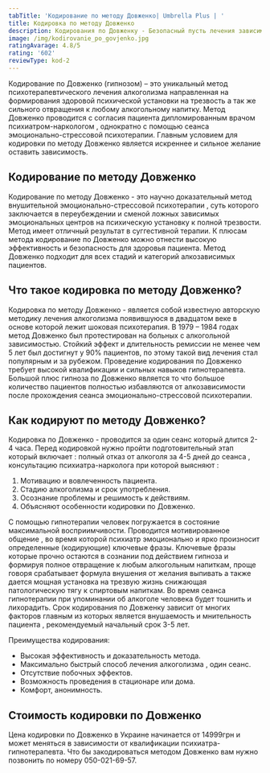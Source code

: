 ```yaml
---
tabTitle: 'Кодирование по методу Довженко| Umbrella Plus | '
title: Кодировка по методу Довженко
description: Кодирования по Довженку - Безопасный пусть лечения зависимости.
image: /img/kodirovanie_po_govjenko.jpg
ratingAvarage: 4.8/5
rating: '602'
reviewType: kod-2
---
```



Кодирование по Довженко (гипнозом) – это уникальный метод психотерапевтического лечения алкоголизма направленная на формирования здоровой психической установки на трезвость а так же сильного отвращения к любому алкогольному напитку. Метод Довженко проводится с согласия пациента дипломированным врачом психиатром-наркологом , однократно с помощью сеанса эмоционально-стрессовой психотерапии. Главным условием для кодировки по методу Довженко является искреннее и сильное желание оставить зависимость.

## Кодирование по методу Довженко

Кодирование по методу Довженко - это научно доказательный метод внушительной эмоционально-стрессовой психотерапии , суть которого заключается в переубеждении и сменой ложных зависимых эмоциональных центров на психическую установку к полной трезвости. Метод имеет отличный результат в суггестивной терапии. К плюсам метода кодирование по Довженко можно отнести высокую эффективность и безопасность для здоровья пациента. Метод Довженко подходит для всех стадий и категорий алкозависимых пациентов.

## Что такое кодировка по методу Довженко?

Кодировка по методу Довженко - является собой известную авторскую методику лечения алкоголизма появившуюся в двадцатом веке в основе которой лежит шоковая психотерапия.
В 1979 – 1984 годах метод Довженко был протестирован на больных с алкогольной зависимостью. Стойкий эффект и длительность ремиссии не менее чем 5 лет был достигнут у 90% пациентов, по этому такой вид лечения стал популярным и за рубежом. Проведение кодирования по Довженко требует высокой квалификации и сильных навыков гипнотерапевта. Большой плюс гипноза по Довженко является то что большое количество пациентов полностью избавляются от алкозависимости после прохождения сеанса эмоционально-стрессовой психотерапии.

## Как кодируют по методу Довженко?

Кодировка по Довженко - проводится за один сеанс который длится 2-4 часа. Перед кодировкой нужно пройти подготовительный этап который включает : полный отказ от алкоголя за 4-5 дней до сеанса , консультацию психиатра-нарколога при которой выясняют :

1. Мотивацию и вовлеченность пациента.
2. Стадию алкоголизма и срок употребления.
3. Осознание проблемы и решимость к действиям.
4. Объясняют особенности кодировки по Довженко.

С помощью гипнотерапии человек погружается в состояние максимальной восприимчивости. Проводится мотивированное общение , во время которой психиатр эмоционально и ярко произносит определенные (кодирующие) ключевые фразы. Ключевые фразы которые прочно остаются в сознании под действием гипноза и формируя полное отвращение к любым алкогольным напиткам, проще говоря срабатывает формула внушения от желания выпивать а также дается мощная установка на трезвую жизнь снижающая патологическую тягу к спиртовым напиткам. Во время сеанса гипнотерапии при упоминании об алкоголе человека будет тошнить и лихорадить. Срок кодирования по Довженку зависит от многих факторов главным из которых является внушаемость и мнительность пациента , рекомендуемый начальный срок 3-5 лет.

Преимущества кодирования:

* Высокая эффективность и доказательность метода.
* Максимально быстрый способ лечения алкоголизма , один сеанс.
* Отсутствие побочных эффектов.
* Возможность проведения в стационаре или дома.
* Комфорт, анонимность.

## Стоимость кодировки по Довженко

Цена кодировки по Довженко в Украине начинается от 14999грн и может меняться в зависимости от квалификации психиатра-гипнотерапевта. Что бы закодироваться методом Довженко вам нужно позвонить по номеру 050-021-69-57.
